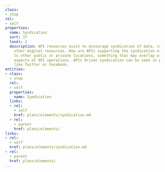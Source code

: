 ```yaml
---
class:
- stop
rel:
- self
properties:
  name: Syndication
  sort: 37
  level: 2
  description: API resources exist to encourage syndication of data, content, and
    other digital resources. How are APIs supporting the syndication of data and content
    to other public or private locations, something that may overlap with embeddable
    aspects of API operations. APIs driven syndication can be seen in popular platforms
    like Twitter or Facebook.
entities:
- class:
  - stop
  rel:
  - self
  properties:
    name: Syndication
  links:
  - rel:
    - self
    href: plans/elements/syndication.md
  - rel:
    - parent
    href: plans/elements/
links:
- rel:
  - self
  href: plans/elements/syndication.md
- rel:
  - parent
  href: plans/elements/
...
```

